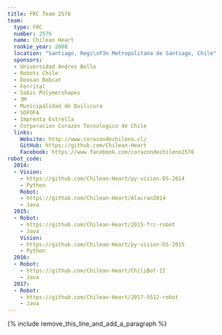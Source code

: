 ```yaml
---
title: FRC Team 2576
team:
  type: FRC
  number: 2576
  name: Chilean Heart
  rookie_year: 2008
  location: "Santiago, Regi\xF3n Metropolitana de Santiago, Chile"
  sponsors:
  - Universidad Andres Bello
  - Robots Chile
  - Doosan Bobcat
  - Ferrital
  - Sabic Polymershapes
  - 3M
  - Municipalidad de Quilicura
  - SOFOFA
  - Imprenta Estrella
  - Corporacion Corazon Tecnologico de Chile
  links:
    Website: http://www.corazondechileno.cl/
    GitHub: https://github.com/Chilean-Heart
    Facebook: https://www.facebook.com/corazondechileno2576
robot_code:
  2014:
  - Vision:
    - https://github.com/Chilean-Heart/py-vision-DS-2014
    - Python
    Robot:
    - https://github.com/Chilean-Heart/Alacran2014
    - Java
  2015:
  - Robot:
    - https://github.com/Chilean-Heart/2015-frc-robot
    - Java
    Vision:
    - https://github.com/Chilean-Heart/py-vision-DS-2015
    - Python
  2016:
  - Robot:
    - https://github.com/Chilean-Heart/ChiliBot-II
    - Java
  2017:
  - Robot:
    - https://github.com/Chilean-Heart/2017-5512-robot
    - Java
---
```


{% include remove_this_line_and_add_a_paragraph %}
